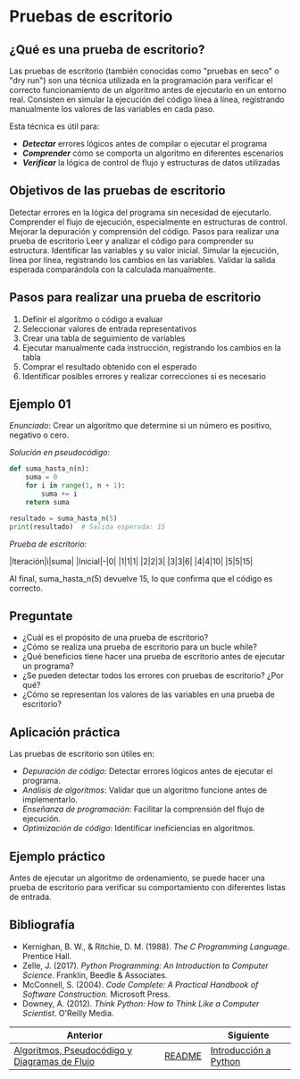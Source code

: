 # Pruebas de escritorio

## ¿Qué es una prueba de escritorio?

Las pruebas de escritorio (también conocidas como "pruebas en seco" o "dry run") son una técnica utilizada en la programación para verificar el correcto funcionamiento de un algoritmo antes de ejecutarlo en un entorno real. Consisten en simular la ejecución del código línea a línea, registrando manualmente los valores de las variables en cada paso.

Esta técnica es útil para:

- ***Detectar*** errores lógicos antes de compilar o ejecutar el programa
- ***Comprender*** cómo se comporta un algoritmo en diferentes escenarios
- ***Verificar*** la lógica de control de flujo y estructuras de datos utilizadas

## Objetivos de las pruebas de escritorio

Detectar errores en la lógica del programa sin necesidad de ejecutarlo.
Comprender el flujo de ejecución, especialmente en estructuras de control.
Mejorar la depuración y comprensión del código.
Pasos para realizar una prueba de escritorio
Leer y analizar el código para comprender su estructura.
Identificar las variables y su valor inicial.
Simular la ejecución, línea por línea, registrando los cambios en las variables.
Validar la salida esperada comparándola con la calculada manualmente.

## Pasos para realizar una prueba de escritorio

1. Definir el algoritmo o código a evaluar
2. Seleccionar valores de entrada representativos
3. Crear una tabla de seguimiento de variables
4. Ejecutar manualmente cada instrucción, registrando los cambios en la tabla
5. Comprar el resultado obtenido con el esperado
6. Identificar posibles errores y realizar correcciones si es necesario

## Ejemplo 01

*Enunciado*: Crear un algoritmo que determine si un número es positivo, negativo o cero.

*Solución en pseudocódigo:*

```py
def suma_hasta_n(n):
    suma = 0
    for i in range(1, n + 1):
        suma += i
    return suma

resultado = suma_hasta_n(5)
print(resultado)  # Salida esperada: 15
```

*Prueba de escritorio:*

|Iteración|i|suma|
|Inicial|-|0|
|1|1|1|
|2|2|3|
|3|3|6|
|4|4|10|
|5|5|15|

Al final, suma_hasta_n(5) devuelve 15, lo que confirma que el código es correcto.

## Preguntate

- ¿Cuál es el propósito de una prueba de escritorio?
- ¿Cómo se realiza una prueba de escritorio para un bucle while?
- ¿Qué beneficios tiene hacer una prueba de escritorio antes de ejecutar un programa?
- ¿Se pueden detectar todos los errores con pruebas de escritorio? ¿Por qué?
- ¿Cómo se representan los valores de las variables en una prueba de escritorio?

## Aplicación práctica

Las pruebas de escritorio son útiles en:

- *Depuración de código:* Detectar errores lógicos antes de ejecutar el programa.
- *Análisis de algoritmos*: Validar que un algoritmo funcione antes de implementarlo.
- *Enseñanza de programación*: Facilitar la comprensión del flujo de ejecución.
- *Optimización de código*: Identificar ineficiencias en algoritmos.

## Ejemplo práctico

Antes de ejecutar un algoritmo de ordenamiento, se puede hacer una prueba de escritorio para verificar su comportamiento con diferentes listas de entrada.

## Bibliografía

- Kernighan, B. W., & Ritchie, D. M. (1988). *The C Programming Language*. Prentice Hall.
- Zelle, J. (2017). *Python Programming: An Introduction to Computer Science*. Franklin, Beedle & Associates.
- McConnell, S. (2004). *Code Complete: A Practical Handbook of Software Construction.* Microsoft Press.
- Downey, A. (2012). *Think Python: How to Think Like a Computer Scientist*. O'Reilly Media.

|Anterior||Siguiente|
| --- | --- | --- |
|[Algoritmos, Pseudocódigo y Diagramas de Flujo](03-Algoritmos_Pseudocodigo_y_Diagramas_de_flujo.md)|[README](../README.md)|[Introducción a Python](./05-Introduccion_a_Python.ipynb)|
